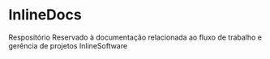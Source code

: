 # InlineDocs
Respositório Reservado à documentação relacionada ao fluxo de trabalho e gerência de projetos InlineSoftware

